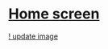 # [Home screen](ReactNative_Tuan07_ToDoList/components/Home.js)
   [! update image](ReactNative_Tuan07_ToDoList/homescreen.png)
